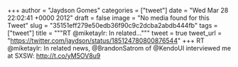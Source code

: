 
+++
author = "Jaydson Gomes"
categories = ["tweet"]
date = "Wed Mar 28 22:02:41 +0000 2012"
draft = false
image = "No media found for this Tweet"
slug = "35151eff279e50edb36f90c9c2dcba2abdb444fb"
tags = ["tweet"]
title = """RT @miketaylr: In related..."""
tweet = true
tweet_url = "https://twitter.com/jaydson/status/185124780800876544"
+++
RT @miketaylr: In related news, @BrandonSatrom of @KendoUI interviewed me at SXSW: http://t.co/yM5OV8u9
